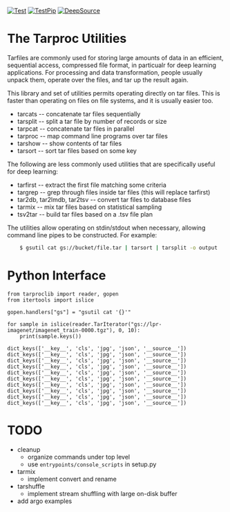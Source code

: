 [![Test](https://github.com/tmbdev/tarproc/workflows/Test/badge.svg)](https://github.com/tmbdev/tarproc/actions?query=workflow%3ATest)
[![TestPip](https://github.com/tmbdev/tarproc/workflows/TestPip/badge.svg)](https://github.com/tmbdev/tarproc/actions?query=workflow%3ATestPip)
[![DeepSource](https://static.deepsource.io/deepsource-badge-light-mini.svg)](https://deepsource.io/gh/tmbdev/tarproc/?ref=repository-badge)

# The Tarproc Utilities

Tarfiles are commonly used for storing large amounts of data in an efficient,
sequential access, compressed file format, in particualr for deep learning
applications. For processing and data transformation,
people usually unpack them, operate over the files, and tar up the result again.

This library and set of utilities permits operating directly on tar files. This
is faster than operating on files on file systems, and it is usually easier too.

- tarcats -- concatenate tar files sequentially
- tarsplit -- split a tar file by number of records or size
- tarpcat -- concatenate tar files in parallel
- tarproc -- map command line programs over tar files
- tarshow -- show contents of tar files
- tarsort -- sort tar files based on some key

The following are less commonly used utilities that are specifically useful
for deep learning:

- tarfirst -- extract the first file matching some criteria
- targrep -- grep through files inside tar files (this will replace tarfirst)
- tar2db, tar2lmdb, tar2tsv -- convert tar files to database files
- tarmix -- mix tar files based on statistical sampling
- tsv2tar -- build tar files based on a .tsv file plan

The utilities allow operating on stdin/stdout when necessary, allowing
command line pipes to be constructed. For example:

```Bash
    $ gsutil cat gs://bucket/file.tar | tarsort | tarsplit -o output
```

# Python Interface


```sos
from tarproclib import reader, gopen
from itertools import islice

gopen.handlers["gs"] = "gsutil cat '{}'"

for sample in islice(reader.TarIterator("gs://lpr-imagenet/imagenet_train-0000.tgz"), 0, 10):
    print(sample.keys())
```

    dict_keys(['__key__', 'cls', 'jpg', 'json', '__source__'])
    dict_keys(['__key__', 'cls', 'jpg', 'json', '__source__'])
    dict_keys(['__key__', 'cls', 'jpg', 'json', '__source__'])
    dict_keys(['__key__', 'cls', 'jpg', 'json', '__source__'])
    dict_keys(['__key__', 'cls', 'jpg', 'json', '__source__'])
    dict_keys(['__key__', 'cls', 'jpg', 'json', '__source__'])
    dict_keys(['__key__', 'cls', 'jpg', 'json', '__source__'])
    dict_keys(['__key__', 'cls', 'jpg', 'json', '__source__'])
    dict_keys(['__key__', 'cls', 'jpg', 'json', '__source__'])
    dict_keys(['__key__', 'cls', 'jpg', 'json', '__source__'])

# TODO


- cleanup
    - organize commands under top level
    - use `entrypoints/console_scripts` in setup.py
- tarmix
    - implement convert and rename
- tarshuffle
    - implement stream shuffling with large on-disk buffer
- add argo examples
